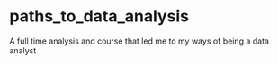 # paths_to_data_analysis
A full time analysis and course that led me to my ways of being a data analyst
